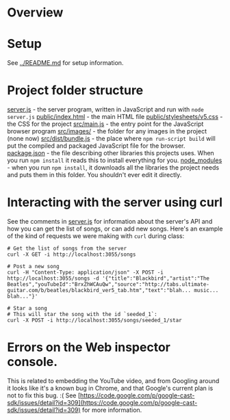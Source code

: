 # Overview

# Setup
See [../README.md](../README.md) for setup information.

# Project folder structure
[server.js](server.js) - the server program, written in JavaScript and run with `node server.js`
[public/index.html](public/index.html) - the main HTML file
[public/stylesheets/v5.css](public/stylesheets/v5.css) - the CSS for the project
[src/main.js](src/main.js) - the entry point for the JavaScript browser program
[src/images/](src/images/) - the folder for any images in the project (none now)
[src/dist/bundle.js](src/dist/bundle.js) - the place where `npm run-script build` will put the compiled and packaged JavaScript file for the browser.
[package.json](package.json) - the file describing other libraries this projects uses.  When you run `npm install` it reads this to install everything for you.
[node_modules](node_modules) - when you run `npm install`, it downloads all the libraries the project needs and puts them in this folder. You shouldn't ever edit it directly.

# Interacting with the server using curl
See the comments in [server.js](server.js) for information about the server's API and how you can get the list of songs, or can add new songs.  Here's an example of the kind of requests we were making with `curl` during class:

```
# Get the list of songs from the server
curl -X GET -i http://localhost:3055/songs

# Post a new song
curl -H "Content-Type: application/json" -X POST -i http://localhost:3055/songs -d '{"title":"Blackbird","artist":"The Beatles","youTubeId":"BrxZhWCAuQw","source":"http://tabs.ultimate-guitar.com/b/beatles/blackbird_ver5_tab.htm","text":"blah... music... blah..."}'

# Star a song
# This will star the song with the id `seeded_1`:
curl -X POST -i http://localhost:3055/songs/seeded_1/star
```

# Errors on the Web inspector console.
This is related to embedding the YouTube video, and from Googling around it looks like it's a known bug in Chrome, and that Google's current plan is not to fix this bug. :(
See [https://code.google.com/p/google-cast-sdk/issues/detail?id=309](https://code.google.com/p/google-cast-sdk/issues/detail?id=309) for more information.
